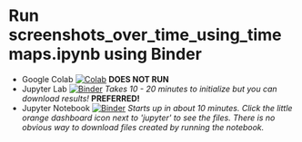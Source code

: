 # Run screenshots_over_time_using_timemaps.ipynb using Binder


- Google Colab [![Colab](https://colab.research.google.com/assets/colab-badge.svg)](https://colab.research.google.com/github/MarieGallagher/web-archives-glam/blob/master/screenshots_over_time_using_timemaps.ipynb)  **DOES NOT RUN** 
- Jupyter Lab [![Binder](https://mybinder.org/badge_logo.svg)](https://mybinder.org/v2/gh/MarieGallagher/web-archives-glam/master?urlpath=lab/tree/screenshots_over_time_using_timemaps.ipynb)  *Takes 10 - 20 minutes to initialize* *but you can download results!*  **PREFERRED!**
- Jupyter Notebook [![Binder](https://mybinder.org/badge_logo.svg)](https://mybinder.org/v2/gh/MarieGallagher/web-archives-glam/master?filepath=./screenshots_over_time_using_timemaps.ipynb)  *Starts up in about 10 minutes.  Click the little orange dashboard icon next to 'jupyter' to see the files.  There is no obvious way to download files created by running the notebook.* 
